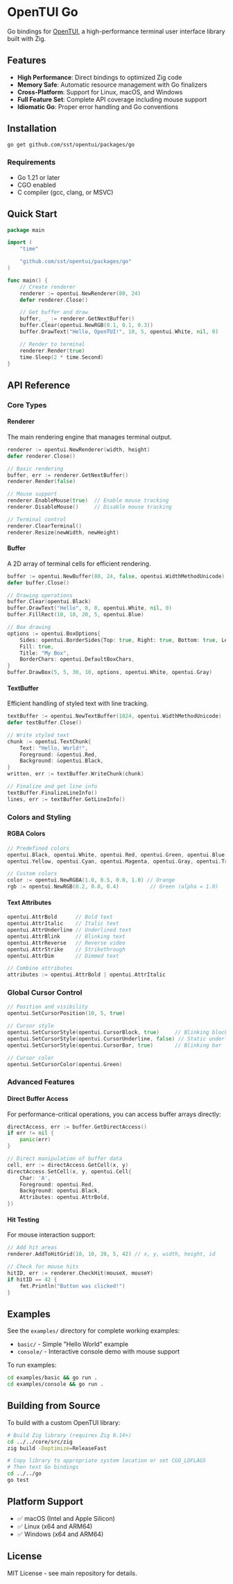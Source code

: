 # OpenTUI Go

Go bindings for [OpenTUI](https://github.com/sst/opentui), a high-performance terminal user interface library built with Zig.

## Features

- **High Performance**: Direct bindings to optimized Zig code
- **Memory Safe**: Automatic resource management with Go finalizers
- **Cross-Platform**: Support for Linux, macOS, and Windows
- **Full Feature Set**: Complete API coverage including mouse support
- **Idiomatic Go**: Proper error handling and Go conventions

## Installation

```bash
go get github.com/sst/opentui/packages/go
```

### Requirements

- Go 1.21 or later
- CGO enabled
- C compiler (gcc, clang, or MSVC)

## Quick Start

```go
package main

import (
    "time"

    "github.com/sst/opentui/packages/go"
)

func main() {
    // Create renderer
    renderer := opentui.NewRenderer(80, 24)
    defer renderer.Close()

    // Get buffer and draw
    buffer, _ := renderer.GetNextBuffer()
    buffer.Clear(opentui.NewRGB(0.1, 0.1, 0.3))
    buffer.DrawText("Hello, OpenTUI!", 10, 5, opentui.White, nil, 0)

    // Render to terminal
    renderer.Render(true)
    time.Sleep(2 * time.Second)
}
```

## API Reference

### Core Types

#### Renderer

The main rendering engine that manages terminal output.

```go
renderer := opentui.NewRenderer(width, height)
defer renderer.Close()

// Basic rendering
buffer, err := renderer.GetNextBuffer()
renderer.Render(false)

// Mouse support
renderer.EnableMouse(true)  // Enable mouse tracking
renderer.DisableMouse()     // Disable mouse tracking

// Terminal control
renderer.ClearTerminal()
renderer.Resize(newWidth, newHeight)
```

#### Buffer

A 2D array of terminal cells for efficient rendering.

```go
buffer := opentui.NewBuffer(80, 24, false, opentui.WidthMethodUnicode)
defer buffer.Close()

// Drawing operations
buffer.Clear(opentui.Black)
buffer.DrawText("Hello", 0, 0, opentui.White, nil, 0)
buffer.FillRect(10, 10, 20, 5, opentui.Blue)

// Box drawing
options := opentui.BoxOptions{
    Sides: opentui.BorderSides{Top: true, Right: true, Bottom: true, Left: true},
    Fill: true,
    Title: "My Box",
    BorderChars: opentui.DefaultBoxChars,
}
buffer.DrawBox(5, 5, 30, 10, options, opentui.White, opentui.Gray)
```

#### TextBuffer

Efficient handling of styled text with line tracking.

```go
textBuffer := opentui.NewTextBuffer(1024, opentui.WidthMethodUnicode)
defer textBuffer.Close()

// Write styled text
chunk := opentui.TextChunk{
    Text: "Hello, World!",
    Foreground: &opentui.Red,
    Background: &opentui.Black,
}
written, err := textBuffer.WriteChunk(chunk)

// Finalize and get line info
textBuffer.FinalizeLineInfo()
lines, err := textBuffer.GetLineInfo()
```

### Colors and Styling

#### RGBA Colors

```go
// Predefined colors
opentui.Black, opentui.White, opentui.Red, opentui.Green, opentui.Blue
opentui.Yellow, opentui.Cyan, opentui.Magenta, opentui.Gray, opentui.Transparent

// Custom colors
color := opentui.NewRGBA(1.0, 0.5, 0.0, 1.0) // Orange
rgb := opentui.NewRGB(0.2, 0.8, 0.4)          // Green (alpha = 1.0)
```

#### Text Attributes

```go
opentui.AttrBold      // Bold text
opentui.AttrItalic    // Italic text
opentui.AttrUnderline // Underlined text
opentui.AttrBlink     // Blinking text
opentui.AttrReverse   // Reverse video
opentui.AttrStrike    // Strikethrough
opentui.AttrDim       // Dimmed text

// Combine attributes
attributes := opentui.AttrBold | opentui.AttrItalic
```

### Global Cursor Control

```go
// Position and visibility
opentui.SetCursorPosition(10, 5, true)

// Cursor style
opentui.SetCursorStyle(opentui.CursorBlock, true)     // Blinking block
opentui.SetCursorStyle(opentui.CursorUnderline, false) // Static underline
opentui.SetCursorStyle(opentui.CursorBar, true)       // Blinking bar

// Cursor color
opentui.SetCursorColor(opentui.Green)
```

### Advanced Features

#### Direct Buffer Access

For performance-critical operations, you can access buffer arrays directly:

```go
directAccess, err := buffer.GetDirectAccess()
if err != nil {
    panic(err)
}

// Direct manipulation of buffer data
cell, err := directAccess.GetCell(x, y)
directAccess.SetCell(x, y, opentui.Cell{
    Char: 'A',
    Foreground: opentui.Red,
    Background: opentui.Black,
    Attributes: opentui.AttrBold,
})
```

#### Hit Testing

For mouse interaction support:

```go
// Add hit areas
renderer.AddToHitGrid(10, 10, 20, 5, 42) // x, y, width, height, id

// Check for mouse hits
hitID, err := renderer.CheckHit(mouseX, mouseY)
if hitID == 42 {
    fmt.Println("Button was clicked!")
}
```

## Examples

See the `examples/` directory for complete working examples:

- `basic/` - Simple "Hello World" example
- `console/` - Interactive console demo with mouse support

To run examples:

```bash
cd examples/basic && go run .
cd examples/console && go run .
```

## Building from Source

To build with a custom OpenTUI library:

```bash
# Build Zig library (requires Zig 0.14+)
cd ../../core/src/zig
zig build -Doptimize=ReleaseFast

# Copy library to appropriate system location or set CGO_LDFLAGS
# Then test Go bindings
cd ../../go
go test
```

## Platform Support

- ✅ macOS (Intel and Apple Silicon)
- ✅ Linux (x64 and ARM64)
- ✅ Windows (x64 and ARM64)

## License

MIT License - see main repository for details.

